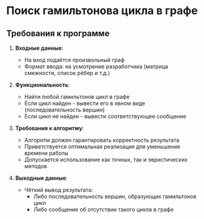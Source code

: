 # Поиск гамильтонова цикла в графе

## Требования к программе

1. **Входные данные**:
   - На вход подаётся произвольный граф
   - Формат ввода: на усмотрение разработчика (матрица смежности, список рёбер и т.д.)

2. **Функциональность**:
   - Найти любой гамильтонов цикл в графе
   - Если цикл найден - вывести его в явном виде (последовательность вершин)
   - Если цикл не найден - вывести соответствующее сообщение

3. **Требования к алгоритму**:
   - Алгоритм должен гарантировать корректность результата
   - Приветствуется оптимальная реализация для уменьшения времени работы
   - Допускается использование как точных, так и эвристических методов

4. **Выходные данные**:
   - Чёткий вывод результата:
     * Либо последовательность вершин, образующих гамильтонов цикл
     * Либо сообщение об отсутствии такого цикла в графе
